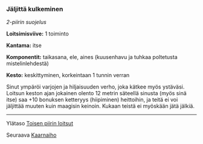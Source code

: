 ### Jäljittä kulkeminen

*2-piirin suojelus*

**Loitsimisviive:** 1 toiminto

**Kantama:** itse

**Komponentit:** taikasana, ele, aines (kuusenhavu ja tuhkaa poltetusta mistelinlehdestä)

**Kesto:** keskittyminen, korkeintaan 1 tunnin verran

Sinut ympäröi varjojen ja hiljaisuuden verho, joka kätkee myös ystäväsi. Loitsun keston ajan jokainen olento 12 metrin säteellä sinusta (myös sinä itse) saa +10 bonuksen ketteryys (hiipiminen) heittoihin, ja teitä ei voi jäljittää muuten kuin maagisin keinoin. Kukaan teistä ei myöskään jätä jälkiä.	

----

Ylätaso [Toisen piirin loitsut](2_piirin_loitsut.md)

Seuraava [Kaarnaiho](Kaarnaiho.md)
